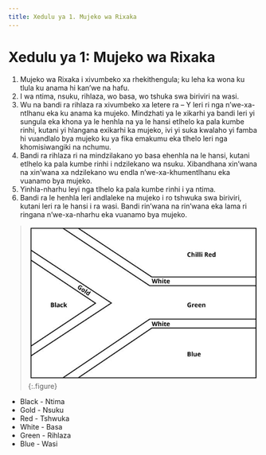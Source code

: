 ```yaml
---
title: Xedulu ya 1. Mujeko wa Rixaka
---
```


# Xedulu ya 1: Mujeko wa Rixaka

1.	Mujeko wa Rixaka i xivumbeko xa rhekithengula; ku leha ka wona ku tlula ku anama hi kan’we na hafu.
2.	I wa ntima, nsuku, rihlaza, wo basa, wo tshuka swa biriviri na wasi.
3.	Wu na bandi ra rihlaza ra xivumbeko xa letere ra – Y leri ri nga n’we-xa-ntlhanu eka ku anama ka mujeko. Mindzhati ya le xikarhi ya bandi leri yi sungula eka khona ya le henhla na ya le hansi etlhelo ka pala kumbe rinhi, kutani yi hlangana exikarhi ka mujeko, ivi yi suka kwalaho yi famba hi vuandlalo bya mujeko ku ya fika emakumu eka tlhelo leri nga khomisiwangiki na nchumu.
4.	Bandi ra rihlaza ri na mindzilakano yo basa ehenhla na le hansi, kutani etlhelo ka pala kumbe rinhi i ndzilekano wa nsuku. Xibandhana xin’wana na xin’wana xa ndzilekano wu endla n’we-xa-khumentlhanu eka vuanamo bya mujeko.
5.	Yinhla-nharhu leyi nga tlhelo ka pala kumbe rinhi i ya ntima.
6.	Bandi ra le henhla leri andlaleke na mujeko i ro tshwuka swa biriviri, kutani leri ra le hansi i ra wasi. Bandi rin’wana na rin’wana eka lama ri ringana n’we-xa-nharhu eka vuanamo bya mujeko.

> ![](images/south-african-flag-diagram-en.jpg)
{:.figure}

* Black - Ntima
* Gold - Nsuku
* Red - Tshwuka
* White - Basa
* Green - Rihlaza
* Blue - Wasi
